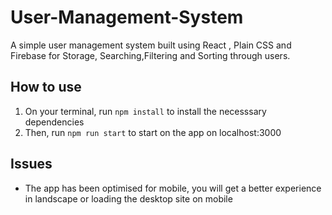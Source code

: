 # User-Management-System
A  simple user management system built using React , Plain CSS and Firebase for Storage, Searching,Filtering and Sorting through users.

## How to use
1. On your terminal, run `npm install` to install the necesssary dependencies 
2. Then, run `npm run start` to start on the app on localhost:3000

## Issues
- The app has been optimised for mobile, you will get a better experience in landscape or loading the desktop site on mobile

